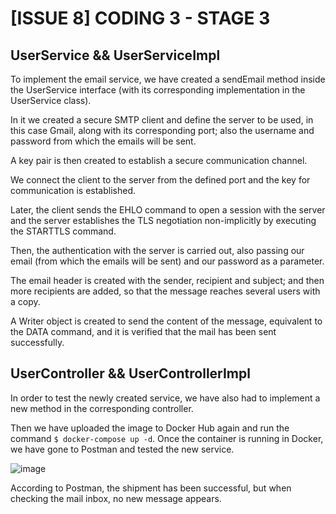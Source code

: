 # [ISSUE 8] CODING 3 - STAGE 3

## UserService && UserServiceImpl

To implement the email service, we have created a sendEmail method inside the UserService interface (with its corresponding implementation in the UserService class). 

In it we created a secure SMTP client and define the server to be used, in this case Gmail, along with its corresponding port; also the username and password from which the emails will be sent. 

A key pair is then created to establish a secure communication channel. 

We connect the client to the server from the defined port and the key for communication is established. 

Later, the client sends the EHLO command to open a session with the server and the server establishes the TLS negotiation non-implicitly by executing the STARTTLS command.

Then, the authentication with the server is carried out, also passing our email (from which the emails will be sent) and our password as a parameter.

The email header is created with the sender, recipient and subject; and then more recipients are added, so that the message reaches several users with a copy. 

A Writer object is created to send the content of the message, equivalent to the DATA command, and it is verified that the mail has been sent successfully.

## UserController && UserControllerImpl

In order to test the newly created service, we have also had to implement a new method in the corresponding controller.

Then we have uploaded the image to Docker Hub again and run the command `$ docker-compose up -d`. Once the container is running in Docker, we have gone to Postman and tested the new service.

![image](https://user-images.githubusercontent.com/98974760/219482952-c78937be-a845-45d9-a429-7130a161d66c.png)

According to Postman, the shipment has been successful, but when checking the mail inbox, no new message appears.
